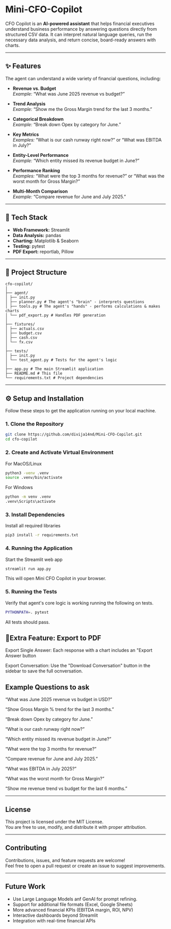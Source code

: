 # Mini-CFO-Copilot

CFO Copilot is an **AI-powered assistant** that helps financial executives understand business performance by answering questions directly from structured CSV data. It can interpret natural language queries, run the necessary data analysis, and return concise, board-ready answers with charts.

---

## ✨ Features
The agent can understand a wide variety of financial questions, including:

- **Revenue vs. Budget**  
  *Example:* “What was June 2025 revenue vs budget?”

- **Trend Analysis**  
  *Example:* “Show me the Gross Margin trend for the last 3 months.”

- **Categorical Breakdown**  
  *Example:* “Break down Opex by category for June.”

- **Key Metrics**  
  *Examples:* “What is our cash runway right now?” or “What was EBITDA in July?”

- **Entity-Level Performance**  
  *Example:* “Which entity missed its revenue budget in June?”

- **Performance Ranking**  
  *Examples:* “What were the top 3 months for revenue?” or “What was the worst month for Gross Margin?”

- **Multi-Month Comparison**  
  *Example:* “Compare revenue for June and July 2025.”

---

## 🚀 Tech Stack
- **Web Framework:** Streamlit  
- **Data Analysis:** pandas  
- **Charting:** Matplotlib & Seaborn  
- **Testing:** pytest  
- **PDF Export:** reportlab, Pillow  

---

## 📂 Project Structure
```
cfo-copilot/
│
├── agent/
│ ├── init.py
│ ├── planner.py # The agent's "brain" - interprets questions
│ ├── tools.py # The agent's "hands" - performs calculations & makes charts
│ └── pdf_export.py # Handles PDF generation
│
├── fixtures/
│ ├── actuals.csv
│ ├── budget.csv
│ ├── cash.csv
│ └── fx.csv
│
├── tests/
│ ├── init.py
│ └── test_agent.py # Tests for the agent's logic
│
├── app.py # The main Streamlit application
├── README.md # This file
└── requirements.txt # Project dependencies
```

---

## ⚙️ Setup and Installation

Follow these steps to get the application running on your local machine.

### 1. Clone the Repository
```bash
git clone https://github.com/divija14nd/Mini-CFO-Copilot.git
cd cfo-copilot
```
### 2. Create and Activate Virtual Environment

For MacOS/Linux
```bash
python3 -venv .venv
source .venv/bin/activate
```

For Windows
```bash
python -m venv .venv
.venv\Scripts\activate
```
### 3. Install Dependencies
Install all required libraries
```bash
pip3 install -r requirements.txt
```
### 4. Running the Application
Start the Streamlit web app
```bash
streamlit run app.py
```
This will open Mini CFO Copilot in your browser. 

### 5. Running the Tests
Verify that agent's core logic is working running the following on tests.
```bash
PYTHONPATH=. pytest
```
All tests should pass.

## 📄Extra Feature: Export to PDF

Export Single Answer: Each response with a chart includes an "Export Answer button

Export Conversation: Use the "Download Conversation" button in the sidebar to save the full ocnversation.

## Example Questions to ask

“What was June 2025 revenue vs budget in USD?”

“Show Gross Margin % trend for the last 3 months.”

“Break down Opex by category for June.”

“What is our cash runway right now?”

“Which entity missed its revenue budget in June?”

“What were the top 3 months for revenue?”

“Compare revenue for June and July 2025.”

“What was EBITDA in July 2025?”

“What was the worst month for Gross Margin?”

“Show me revenue trend vs budget for the last 6 months.”


---

## License
This project is licensed under the MIT License.  
You are free to use, modify, and distribute it with proper attribution.

---

## Contributing
Contributions, issues, and feature requests are welcome!  
Feel free to open a pull request or create an issue to suggest improvements.

---

## Future Work
- Use Large Language Models anf GenAI for prompt refining.
- Support for additional file formats (Excel, Google Sheets)  
- More advanced financial KPIs (EBITDA margin, ROI, NPV)  
- Interactive dashboards beyond Streamlit  
- Integration with real-time financial APIs  


